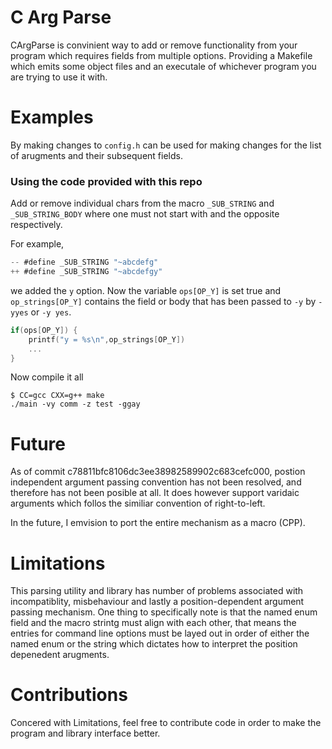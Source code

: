 # C Arg Parse 

CArgParse is convinient way to add or remove functionality from your program which requires fields from multiple options. Providing a Makefile which emits some object files and an executale of whichever program you are trying to use it with.  

# Examples

By making changes to `config.h` can be used for making changes for the list of arugments and their subsequent fields. 

### Using the code provided with this repo

Add or remove individual chars from the macro `_SUB_STRING` and `_SUB_STRING_BODY` where one must not start with and the opposite 
respectively. 

For example,
```C
-- #define _SUB_STRING "~abcdefg"
++ #define _SUB_STRING "~abcdefgy"

```
we added the `y` option. Now the variable `ops[OP_Y]` is set true and `op_strings[OP_Y]` contains the field or body that has been passed to `-y` by `-yyes` or `-y yes`.

```C
if(ops[OP_Y]) {
    printf("y = %s\n",op_strings[OP_Y])
    ...
}
```
Now compile it all 
```
$ CC=gcc CXX=g++ make 
./main -vy comm -z test -ggay
```

# Future 
As of commit c78811bfc8106dc3ee38982589902c683cefc000, postion independent argument passing convention has not been resolved, and therefore has not been posible at all. It does however support varidaic arguments which follos the similiar convention of right-to-left. 

In the future, I emvision to port the entire mechanism as a macro (CPP).

# Limitations

This parsing utility and library has number of problems associated with incompatiblity, misbehaviour and lastly a position-dependent argument passing mechanism. One thing to specifically note is that the named enum field and the macro strintg must align with each other, that means the entries for command line options must be layed out in order of either the named enum or the string which dictates how to interpret the position depenedent arugments.

# Contributions 

Concered with Limitations, feel free to contribute code in order to make the program and library interface better. 
